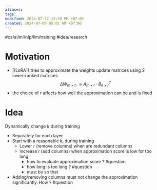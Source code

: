 ```yaml
---
aliases: 
tags: 
modified: 2024-07-22 13:39 PM +07:00
created: 2024-07-09 05:01 AM +07:00
---
```

#cs/ai/ml/nlp/llm/training #idea/research

# Motivation
- [[LoRA]] tries to approximate the weights update matrices using 2 lower-ranked matrices
  $$\Delta W_{m \times n} ~ \approx A_{m \times r} \cdot B_{n \times r}^T$$
- the choice of $r$ affects how well the approximation can be and is fixed

# Idea
Dynamically change $k$ during training
- Separately for each layer
- Start with a reasonable $k$, during training
	- Lower $r$ (remove columns) when are redundant columns
	- Increase $r$ (add columns) when approximation score is low for too long
		- how to evaluate approximation score ? #question
		- how long is too long ? #question
		- must be so that 
- Adding/removing columns must not change the approximation significantly. How ? #question